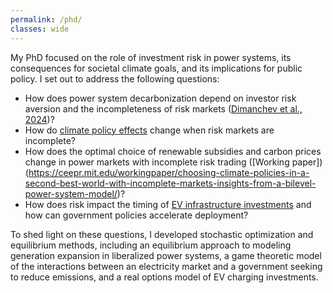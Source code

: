 ```yaml
---
permalink: /phd/
classes: wide
---
```

My PhD focused on the role of investment risk in power systems, its consequences for societal climate goals, and its implications for public policy. I set out to address the following questions:

* How does power system decarbonization depend on investor risk aversion and the incompleteness of risk markets ([Dimanchev et al., 2024](https://doi.org/10.1016/j.eneco.2024.107639))?
* How do [climate policy effects](https://doi.org/10.32866/001c.94993) change when risk markets are incomplete?
* How does the optimal choice of renewable subsidies and carbon prices change in power markets with incomplete risk trading ([Working paper])(https://ceepr.mit.edu/workingpaper/choosing-climate-policies-in-a-second-best-world-with-incomplete-markets-insights-from-a-bilevel-power-system-model/)?
* How does risk impact the timing of [EV infrastructure investments](https://www.sciencedirect.com/science/article/pii/S0301421523002884) and how can government policies accelerate deployment?

To shed light on these questions, I developed stochastic optimization and equilibrium methods, including an equilibrium approach to modeling generation expansion in liberalized power systems, a game theoretic model of the interactions between an electricity market and a government seeking to reduce emissions, and a real options model of EV charging investments. 

